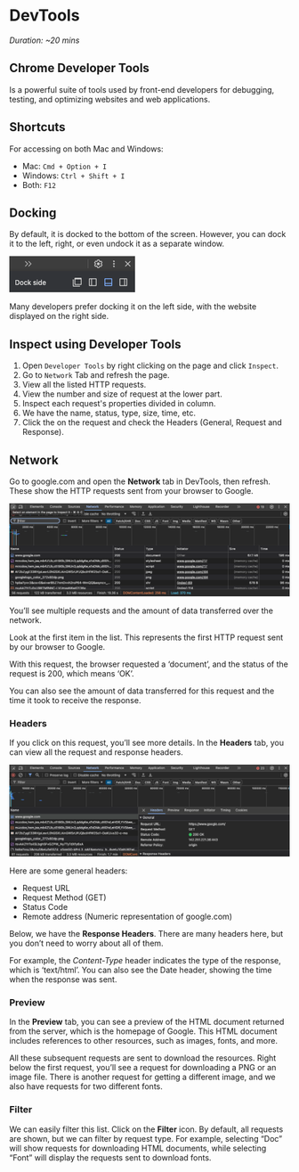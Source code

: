 # DevTools

_Duration: ~20 mins_

## Chrome Developer Tools

Is a powerful suite of tools used by front-end developers for debugging, testing, and optimizing websites and web applications.

## Shortcuts

For accessing on both Mac and Windows:

- Mac: `Cmd + Option + I`
- Windows: `Ctrl + Shift + I`
- Both: `F12`

## Docking

By default, it is docked to the bottom of the screen. However, you can dock it to the left, right, or even undock it as a separate window.

![docking](images/docking.png)

Many developers prefer docking it on the left side, with the website displayed on the right side.

## Inspect using Developer Tools

1. Open `Developer Tools` by right clicking on the page and click `Inspect`.
2. Go to `Network` Tab and refresh the page.
3. View all the listed HTTP requests.
4. View the number and size of request at the lower part.
5. Inspect each request's properties divided in column.
6. We have the name, status, type, size, time, etc.
7. Click the on the request and check the Headers (General, Request and Response).

## Network

Go to google.com and open the **Network** tab in DevTools, then refresh. These show the HTTP requests sent from your browser to Google.

![devtools-network](images/devtools-network-1.png)

You’ll see multiple requests and the amount of data transferred over the network.

Look at the first item in the list. This represents the first HTTP request sent by our browser to Google.

With this request, the browser requested a ‘document’, and the status of the request is 200, which means ‘OK’.

You can also see the amount of data transferred for this request and the time it took to receive the response.

### Headers

If you click on this request, you’ll see more details. In the **Headers** tab, you can view all the request and response headers.

![devtools-network](images/devtools-network-2.png)

Here are some general headers:

- Request URL
- Request Method (GET)
- Status Code
- Remote address (Numeric representation of google.com)

Below, we have the **Response Headers**. There are many headers here, but you don’t need to worry about all of them.

For example, the _Content-Type_ header indicates the type of the response, which is ‘text/html’. You can also see the Date header, showing the time when the response was sent.

### Preview

In the **Preview** tab, you can see a preview of the HTML document returned from the server, which is the homepage of Google. This HTML document includes references to other resources, such as images, fonts, and more.

All these subsequent requests are sent to download the resources. Right below the first request, you’ll see a request for downloading a PNG or an image file. There is another request for getting a different image, and we also have requests for two different fonts.

### Filter

We can easily filter this list. Click on the **Filter** icon. By default, all requests are shown, but we can filter by request type. For example, selecting “Doc” will show requests for downloading HTML documents, while selecting “Font” will display the requests sent to download fonts.
